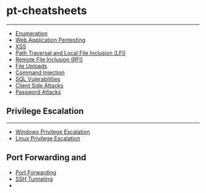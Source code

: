 # pt-cheatsheets
---

- [Enumeration](/pt-cheatsheets/Enumeration)
- [Web Application Pentesting]("/pt-cheatsheets/Web_Application_Pentesting")
- [XSS](/pt-cheatsheets/XSS)
- [Path Traversal and Local File Inclusion (LFI)](/pt-cheatsheets/Path_Traversal_and_Local_File_Inclusion_(LFI))
- [Remote File Inclusion (RFI)](/pt-cheatsheets/Remote_File_Inclusion_(RFI))
- [File Uploads](/pt-cheatsheets/File_Uploads)
- [Command Injection](/pt-cheatsheets/Command_Injection)
- [SQL Vulerabilities](/pt-cheatsheets/SQL_Vulerabilities)
- [Client Side Attacks](/pt-cheatsheets/Client_Side_Attacks)
- [Password Attacks](/pt-cheatsheets/Password_Attacks)

## Privilege Escalation
---
- [Windows Privilege Escalation](/pt-cheatsheets/Windows_Privilege_Escalation)
- [Linux Privilege Escalation](/pt-cheatsheets/Linux_Privilege_Escalation)

## Port Forwarding and
- [Port Forwarding](/pt-cheatsheets/Port_Forwarding)
- [SSH Tunneling](/pt-cheatsheets/SSH_Tunneling)
- 
